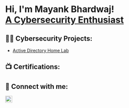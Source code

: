 <h1>Hi, I'm Mayank Bhardwaj! <br/><a href="https://github.com/mayankb711">A Cybersecurity Enthusiast</a> <a href="https://www.linkedin.com/mayankb711/"></a></h1>

<h2>👨‍💻  Cybersecurity Projects:</h2>


 
  - [Active Directory Home Lab](https://githb.com/joshmadakor1/AD_PS)
  
 

<h2>📺 Certifications:</h2>

 

<h2> 🤳 Connect with me:</h2>
 
[<img align="left" alt="Mayank Bhardwaj | LinkedIn" width="22px" src="https://cdn.jsdelivr.net/npm/simple-icons@v3/icons/linkedin.svg" />][linkedin]
 
 
[linkedin]: https://linkedin.com/in/mayankb711

<!--
**joshmadakor1/joshmadakor1** is a ✨ _special_ ✨ repository because its `README.md` (this file) appears on your GitHub profile.

Here are some ideas to get you started:

- 🔭 I’m currently working on ...
- 🌱 I’m currently learning ...
- 👯 I’m looking to collaborate on ...
- 🤔 I’m looking for help with ...
- 💬 Ask me about ...
- 📫 How to reach me: ...
- 😄 Pronouns: ...
- ⚡ Fun fact: ...
-->
